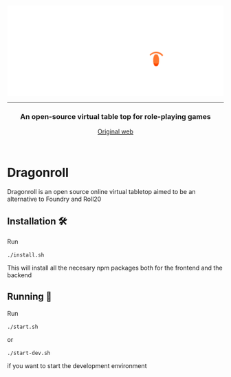 <img align="center" src="client/public/img/logo-splash.png" alt="Logo">
<hr>

<h3 align="center">
An open-source virtual table top for role-playing games
</h3>
<p align="center">
  <a href="https://git.aranroig.com/BinarySandia04/That">Original web</a>
</p>
<br>

# Dragonroll

Dragonroll is an open source online virtual tabletop aimed to be an alternative to Foundry and Roll20 

## Installation 🛠️

Run
```
./install.sh
```

This will install all the necesary npm packages both for the frontend and the backend

## Running 🚀

Run
```
./start.sh
```

or

```
./start-dev.sh
```

if you want to start the development environment
